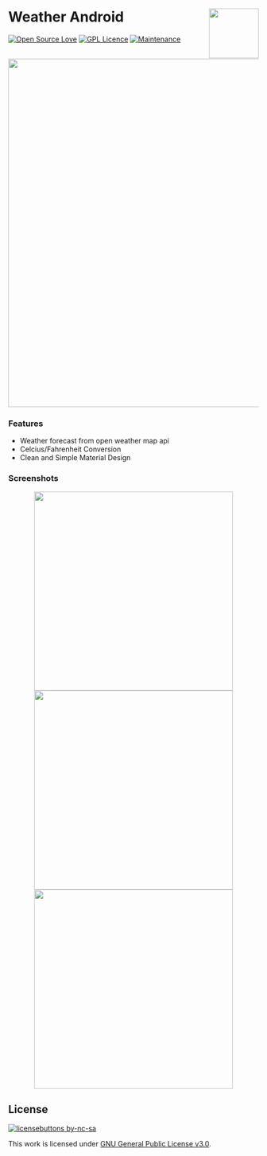 # Weather Android <img src="https://github.com/atick-faisal/Weather-Android/blob/main/app/src/main/res/mipmap-xxxhdpi/ic_launcher.png" width="100" height="100" align="right"/> 
[![Open Source Love](https://badges.frapsoft.com/os/v2/open-source.svg?v=103)](https://github.com/ellerbrock/open-source-badges/) [![GPL Licence](https://badges.frapsoft.com/os/gpl/gpl.svg?v=103)](https://opensource.org/licenses/GPL-3.0/) [![Maintenance](https://img.shields.io/badge/Maintained%3F-yes-green.svg)](https://GitHub.com/Naereen/StrapDown.js/graphs/commit-activity)

<p align="center">
  <br>
  <img src="https://openweathermap.org/themes/openweathermap/assets/vendor/owm/img/logo_OpenWeatherMap_orange.svg" width="700"/>
  </p>
  
### Features
  - Weather forecast from open weather map api
  - Celcius/Fahrenheit Conversion
  - Clean and Simple Material Design
  
### Screenshots
<p align="center">
  <img src="ss1.png" height="400"/>
  <img src="ss.png" height="400"/>
  <img src="ss2.png" height="400"/>
  </p>
  
## License
[![licensebuttons by-nc-sa](https://licensebuttons.net/l/by-nc-sa/3.0/88x31.png)](https://creativecommons.org/licenses/by-nc-sa/4.0)

This work is licensed under [GNU General Public License v3.0](https://github.com/atick-faisal/PIC16F877a/blob/master/LICENSE).

